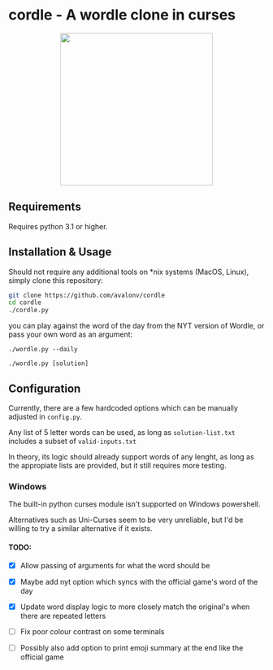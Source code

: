 # cordle - A wordle clone in curses

<p align="center">
  <img src="https://user-images.githubusercontent.com/29720696/193329907-66216dad-d86d-4652-94d4-aaa6a8201ffc.png" height="300"/>
</p>

## Requirements
Requires python 3.1 or higher.

## Installation & Usage
Should not require any additional tools on \*nix systems (MacOS, Linux), simply clone this repository:

```sh
git clone https://github.com/avalonv/cordle
cd cordle
./cordle.py
```

you can play against the word of the day from the NYT version of Wordle, or pass your own word as an argument:

`./wordle.py --daily`

`./wordle.py [solution]`

## Configuration

Currently, there are a few hardcoded options which can be manually adjusted in `config.py`.

Any list of 5 letter words can be used, as long as `solution-list.txt` includes a subset of `valid-inputs.txt`

In theory, its logic should already support words of any lenght, as long as the appropiate lists are provided, but it still requires more testing.

### Windows
The built-in python curses module isn't supported on Windows powershell.

Alternatives such as Uni-Curses seem to be very unreliable, but I'd be willing to try a similar alternative if it exists.

#### TODO:
- [X] Allow passing of arguments for what the word should be

- [X] Maybe add nyt option which syncs with the official game's word of the day

- [X] Update word display logic to more closely match the original's when there are repeated letters

- [ ] Fix poor colour contrast on some terminals

- [ ] Possibly also add option to print emoji summary at the end like the official game
